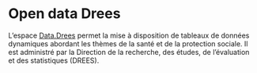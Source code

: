 # Open data Drees
<!-- SPDX-License-Identifier: MPL-2.0 -->

L’espace [Data.Drees](https://data.drees.solidarites-sante.gouv.fr/pages/accueil/) permet la mise à disposition de tableaux de données dynamiques abordant les thèmes de la santé et de la protection sociale. Il est administré par la Direction de la recherche, des études, de l’évaluation et des statistiques (DREES).
